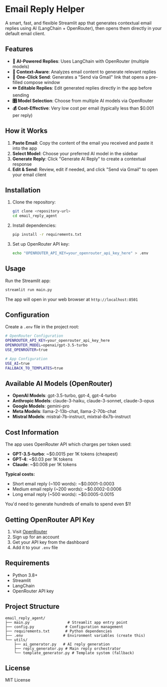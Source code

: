 # Email Reply Helper

A smart, fast, and flexible Streamlit app that generates contextual email replies using AI (LangChain + OpenRouter), then opens them directly in your default email client.

## Features

- **🤖 AI-Powered Replies**: Uses LangChain with OpenRouter (multiple models)
- **🎯 Context-Aware**: Analyzes email content to generate relevant replies
- **🚀 One-Click Send**: Generates a "Send via Gmail" link that opens a pre-filled compose window
- **✏️ Editable Replies**: Edit generated replies directly in the app before sending
- **🎛️ Model Selection**: Choose from multiple AI models via OpenRouter
- **💰 Cost-Effective**: Very low cost per email (typically less than $0.001 per reply)

## How it Works

1. **Paste Email**: Copy the content of the email you received and paste it into the app
2. **Select Model**: Choose your preferred AI model in the sidebar
3. **Generate Reply**: Click "Generate AI Reply" to create a contextual response
4. **Edit & Send**: Review, edit if needed, and click "Send via Gmail" to open your email client

## Installation

1. Clone the repository:
   ```bash
   git clone <repository-url>
   cd email_reply_agent
   ```

2. Install dependencies:
   ```bash
   pip install -r requirements.txt
   ```

3. Set up OpenRouter API key:
   ```bash
   echo "OPENROUTER_API_KEY=your_openrouter_api_key_here" > .env
   ```

## Usage

Run the Streamlit app:
```bash
streamlit run main.py
```

The app will open in your web browser at `http://localhost:8501`

## Configuration

Create a `.env` file in the project root:

```bash
# OpenRouter Configuration
OPENROUTER_API_KEY=your_openrouter_api_key_here
OPENROUTER_MODEL=openai/gpt-3.5-turbo
USE_OPENROUTER=true

# App Configuration
USE_AI=true
FALLBACK_TO_TEMPLATES=true
```

## Available AI Models (OpenRouter)

- **OpenAI Models**: gpt-3.5-turbo, gpt-4, gpt-4-turbo
- **Anthropic Models**: claude-3-haiku, claude-3-sonnet, claude-3-opus
- **Google Models**: gemini-pro
- **Meta Models**: llama-2-13b-chat, llama-2-70b-chat
- **Mistral Models**: mistral-7b-instruct, mixtral-8x7b-instruct

## Cost Information

The app uses OpenRouter API which charges per token used:

- **GPT-3.5-turbo**: ~$0.0015 per 1K tokens (cheapest)
- **GPT-4**: ~$0.03 per 1K tokens
- **Claude**: ~$0.008 per 1K tokens

**Typical costs:**
- Short email reply (~100 words): ~$0.0001-0.0003
- Medium email reply (~200 words): ~$0.0002-0.0006
- Long email reply (~500 words): ~$0.0005-0.0015

You'd need to generate hundreds of emails to spend even $1!

## Getting OpenRouter API Key

1. Visit [OpenRouter](https://openrouter.ai/)
2. Sign up for an account
3. Get your API key from the dashboard
4. Add it to your `.env` file

## Requirements

- Python 3.8+
- Streamlit
- LangChain
- OpenRouter API key

## Project Structure

```
email_reply_agent/
├── main.py                 # Streamlit app entry point
├── config.py              # Configuration management
├── requirements.txt       # Python dependencies
├── .env                  # Environment variables (create this)
└── utils/
    ├── ai_generator.py   # AI reply generation
    ├── reply_generator.py # Main reply orchestrator
    └── template_generator.py # Template system (fallback)
```

## License

MIT License 